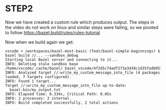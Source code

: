 # STEP2

Now we have created a custom rule which produces output.
The steps in the video do not work on linux and similar steps were failing, so we pivoted to follow https://bazel.build/rules/rules-tutorial

Now when we build again we get:

```
vscode ➜ /workspaces/bazel-most-basic (feat/bazel-simple-beginnings) $ bazel build //... --sandbox_debug
Starting local Bazel server and connecting to it...
INFO: Deleting stale sandbox base /home/vscode/.cache/bazel/_bazel_vscode/4f2d5c74adf273a3438c1d35fadb957f/sandbox
INFO: Analyzed target //:write_my_custom_message_into_file (4 packages loaded, 7 targets configured).
INFO: Found 1 target...
Target //:write_my_custom_message_into_file up-to-date:
  bazel-bin/my_output.txt
INFO: Elapsed time: 8.334s, Critical Path: 0.05s
INFO: 2 processes: 2 internal.
INFO: Build completed successfully, 2 total actions
```
